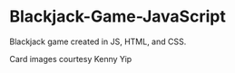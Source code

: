 # Blackjack-Game-JavaScript
Blackjack game created in JS, HTML, and CSS.

Card images courtesy Kenny Yip
